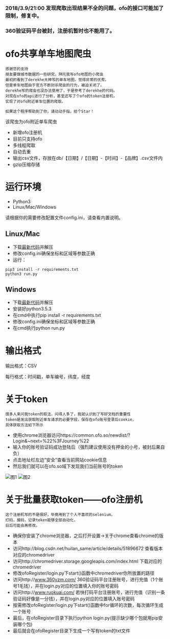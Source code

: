 ### 2018/3.9/21:00 发现爬取出现结果不全的问题，ofo的接口可能加了限制，修复中。
### 360验证码平台被封，注册机暂时也不能用了。

ofo共享单车地图爬虫
====================

```
感谢您的支持
朋友要做城市数据的一些研究，拜托我写ofo地图的小爬虫
最初的看到了derekhe大神写的单车地图，觉得非常的优秀。
但是单车地图由于官方不断封杀爬虫的行为，被迫关闭了。
derekhe写的爬虫也没办法使用了，于是参考了derekhe的代码。
对现在ofo的api进行了分析，甚至还写了个ofo的token注册机，
实现了对ofo附近单车位置的爬取。

如果这个程序帮助到了你，请动动手指，给个Star！
```

该爬虫为ofo附近单车爬虫
* 新增ofo注册机
* 目前只支持ofo
* 多线程爬取
* 自动去重
* 输出csv文件，存放在db/【日期】/【日期】-【时间】-【品牌】.csv文件内
* gzip压缩存储

# 运行环境
* Python3
* Linux/Mac/Windows

请根据你的需要修改配置文件config.ini，请查看内置说明。

## Linux/Mac
* 下载[最新代码](https://github.com/SilverBooker/ofoSpider/archive/master.zip)并解压
* 修改config.ini确保坐标和区域等参数正确
* 运行：
```
pip3 install -r requirements.txt
python3 run.py
```

## Windows
* 下载[最新代码](https://github.com/SilverBooker/ofoSpider/archive/master.zip)并解压
* 安装好python3.5.3
* 在cmd中执行pip install -r requirements.txt
* 修改config.ini确保坐标和区域等参数正确
* 在cmd执行python run.py

# 输出格式

输出格式：CSV

每行格式：时间戳，单车编号，纬度，经度

# 关于token
```
很多人来问我token的取法，问得人多了，我就认识到了写好文档的重要性
token是发出获取附近单车请求的必要字段，保存在ofo账号登录后cookie，
具体获取方法如下所示
```
* 使用chrome浏览器访问https://common.ofo.so/newdist/?Login&~next=%22%3FJourney%22
* 输入你的账号验证码成功登陆后（强烈建议使用没有押金的小号，被封后果自负）
* 点击地址栏左边“安全”查看当前网站cookie信息
* 然后我们就可以在ofo.so域下发现我们当前账号的token

![图1](/image/1.png)
![图2](/image/2.png)

# 关于批量获取token——ofo注册机
```
这个注册机写的不是很好，毕竟用到了个人不喜欢的selenium，
打码，接码，记录token能够全部自动化，
日后可能会再修改。
```
* 确保你安装了chrome浏览器，之后打开设置->关于chrome查看chrome的版本
* 访问http://blog.csdn.net/huilan_same/article/details/51896672 查看版本对应的chromedriver
* 访问http://chromedriver.storage.googleapis.com/index.html 下载对应的chromedriver
* 修改ofoRegister/login.py下start()函数中chromedriver你所放置的路径
* 访问http://www.360yzm.com/ 360验证码平台注册账号，进行充值（1个账号1毛钱），并在login.py对应的位置填入你的账号密码
* 访问http://www.ruokuai.com/ 若快打码平台注册账号，进行充值（识别一条验证码好像是一分钱），并在login.py对应的位置填入账号密码
* 按需修改ofoRegister/login.py下start()函数中for循环的次数，每次循环生成一个账号
* 最后，在ofoRegister目录下执行python login.py(提示缺少哪个包就用pip安装哪个包)
* 最后就会在ofoRegister目录下生成一个写有token的txt文件
